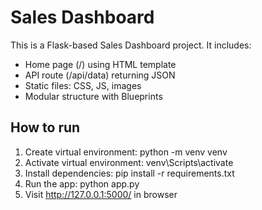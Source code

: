 # Sales Dashboard 
 
This is a Flask-based Sales Dashboard project. 
It includes: 
 
- Home page (/) using HTML template 
- API route (/api/data) returning JSON 
- Static files: CSS, JS, images 
- Modular structure with Blueprints 
 
## How to run 
1. Create virtual environment: 
   python -m venv venv 
2. Activate virtual environment: 
   venv\Scripts\activate 
3. Install dependencies: 
   pip install -r requirements.txt 
4. Run the app: 
   python app.py 
5. Visit http://127.0.0.1:5000/ in browser 
